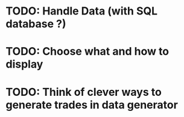 # TODO: Handle Data (with SQL database ?)

# TODO: Choose what and how to display
   
# TODO: Think of clever ways to generate trades in data generator
